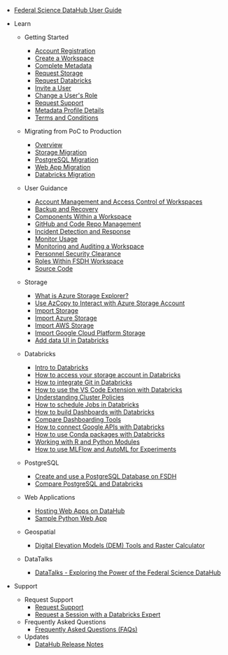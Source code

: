 - [Federal Science DataHub User Guide](/UserGuide/User-Guide.md)

- Learn [](Icon:LibraryBooks)
  - Getting Started
    - [Account Registration](/UserGuide/Preregistration/Preregistration.md)
    - [Create a Workspace](/UserGuide/GettingStarted/Creating-a-workspace.md)
    - [Complete Metadata](/UserGuide/GettingStarted/Complete-metadata.md)
    - [Request Storage](/UserGuide/GettingStarted/Request-storage.md)
    - [Request Databricks](/UserGuide/GettingStarted/Request-databricks.md)
    - [Invite a User](/UserGuide/GettingStarted/Invite-a-user.md)
    - [Change a User's Role](/UserGuide/GettingStarted/Change-a-user-role.md)
    - [Request Support](/UserGuide/GettingStarted/Logging-a-ticket.md)
    - [Metadata Profile Details](/UserGuide/Workspace/Workspace-Profile-Metadata.md)
    - [Terms and Conditions](/UserGuide/POC-Terms-And-Conditions.md)

  - Migrating from PoC to Production
    - [Overview](/UserGuide/Migration/Overview.md)
    - [Storage Migration](/UserGuide/Migration/Storage.md)
    - [PostgreSQL Migration](/UserGuide/Migration/PostgreSQL.md)
    - [Web App Migration](/UserGuide/Migration/WebApp.md)
    - [Databricks Migration](/UserGuide/Migration/Databricks.md)

  - User Guidance
    - [Account Management and Access Control of Workspaces](/UserGuide/Guidance/Account-Management-and-Access-control-of-workspaces.md)
    - [Backup and Recovery](/UserGuide/Guidance/Backup-and-Recovery.md)
    - [Components Within a Workspace](/UserGuide/Guidance/Components-within-a-workspace.md)
    - [GitHub and Code Repo Management](/UserGuide/Guidance/Github-and-code-repo-management.md)
    - [Incident Detection and Response](/UserGuide/Guidance/Incident-Detection-and-Response.md)
    - [Monitor Usage](/UserGuide/Guidance/Monitor-Usage.md)
    - [Monitoring and Auditing a Workspace](/UserGuide/Guidance/Monitoring-and-Auditing-a-Workspace.md)
    - [Personnel Security Clearance](/UserGuide/Guidance/Personnel-security-clearance.md)
    - [Roles Within FSDH Workspace](/UserGuide/Guidance/Roles-within-FSDH-workspace.md)
    - [Source Code](/UserGuide/Guidance/Source-code.md)

  - Storage
    - [What is Azure Storage Explorer?](/UserGuide/Storage/Datahub-AzureStorage.md)
    - [Use AzCopy to Interact with Azure Storage Account](/UserGuide/Storage/Use-AzCopy.md)
    - [Import Storage](/UserGuide/Storage/Import-Storage.md)
    - [Import Azure Storage](/UserGuide/Storage/Import-Azure-Storage.md)
    - [Import AWS Storage](/UserGuide/Storage/Import-AWS-Storage.md)
    - [Import Google Cloud Platform Storage](/UserGuide/Storage/Import-GCP-Storage.md)
    - [Add data UI in Databricks](https://learn.microsoft.com/en-us/azure/databricks/ingestion/add-data/)

  - Databricks 
    - [Intro to Databricks](/UserGuide/Databricks/Databricks-101.md)
    - [How to access your storage account in Databricks](/UserGuide/Databricks/Access-your-storage-account-in-Databricks.md)
    - [How to integrate Git in Databricks](/UserGuide/Databricks/Git-Integration.md)
    - [How to use the VS Code Extension with Databricks](/UserGuide/Databricks/vscode_extension.md)
    - [Understanding Cluster Policies](/UserGuide/Databricks/Cluster-Policies.md)
    - [How to schedule Jobs in Databricks](/UserGuide/Databricks/Workflows.md)
    - [How to build Dashboards with Databricks](/UserGuide/Databricks/Dashboarding.md)
    - [Compare Dashboarding Tools](/UserGuide/Databricks/Dashboarding-Tool-Comparison.md)
    - [How to connect Google APIs with Databricks](/UserGuide/Databricks/Connecting-Google-API.md)
    - [How to use Conda packages with Databricks](/UserGuide/Databricks/Conda-Packages.md)  
    - [Working with R and Python Modules](/UserGuide/Databricks/Modules.md)
    - [How to use MLFlow and AutoML for Experiments](/UserGuide/Databricks/Experiments-Automl.md)

  - PostgreSQL
    - [Create and use a PostgreSQL Database on FSDH](/UserGuide/Database/Postgres.md)
    - [Compare PostgreSQL and Databricks](/UserGuide/Database/psql-databricks-comparison.md)

  - Web Applications
    - [Hosting Web Apps on DataHub](/UserGuide/WebApps/WebApps.md)
    - [Sample Python Web App](https://github.com/ssc-sp/sample-dashapp)
  
  - Geospatial
    - [Digital Elevation Models (DEM) Tools and Raster Calculator](https://www.statcan.gc.ca/en/wtc/online-lectures/qgis/2020020)

  - DataTalks
    - [DataTalks - Exploring the Power of the Federal Science DataHub](/UserGuide/Tutorials/DataTalks.md)

- Support [](Icon:HelpOutline)
  - Request Support
    - [Request Support](/UserGuide/GettingStarted/Logging-a-ticket.md)
    - [Request a Session with a Databricks Expert](/UserGuide/Databricks/Request-databricks-session.md)
  - Frequently Asked Questions
    - [Frequently Asked Questions (FAQs)](/UserGuide/FSDH-FAQs.md)
  - Updates 
    - [DataHub Release Notes](/UserGuide/Release-Notes.md)
